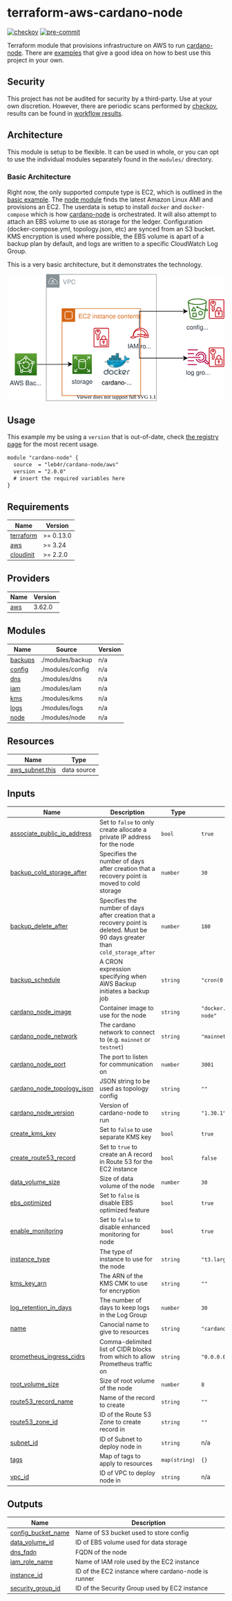 # terraform-aws-cardano-node

[![checkov](https://github.com/leb4r/terraform-aws-cardano-node/actions/workflows/checkov.yml/badge.svg)](https://github.com/leb4r/terraform-aws-cardano-node/actions/workflows/checkov.yml) [![pre-commit](https://github.com/leb4r/terraform-aws-cardano-node/actions/workflows/pre-commit.yml/badge.svg)](https://github.com/leb4r/terraform-aws-cardano-node/actions/workflows/pre-commit.yml)

Terraform module that provisions infrastructure on AWS to run [cardano-node]. There are [examples](./examples) that give a good idea on how to best use this project in your own.

## Security

This project has not be audited for security by a third-party. Use at your own discretion. However, there are periodic scans performed by [checkov](https://github.com/bridgecrewio/checkov), results can be found in [workflow results](https://github.com/leb4r/terraform-aws-cardano-node/actions/workflows/checkov.yml).

## Architecture

This module is setup to be flexible. It can be used in whole, or you can opt to use the individual modules separately found in the `modules/` directory.

### Basic Architecture

Right now, the only supported compute type is EC2, which is outlined in the [basic example](./examples/basic). The [node module](./modules/node) finds the latest Amazon Linux AMI and provisions an EC2. The userdata is setup to install `docker` and `docker-compose` which is how [cardano-node] is orchestrated. It will also attempt to attach an EBS volume to use as storage for the ledger. Configuration (docker-compose.yml, topology.json, etc) are synced from an S3 bucket. KMS encryption is used where possible, the EBS volume is apart of a backup plan by default, and logs are written to a specific CloudWatch Log Group.

This is a very basic architecture, but it demonstrates the technology.

![Basic Example Architecture](./docs/basic.svg)

## Usage

This example my be using a `version` that is out-of-date, check [the registry page](https://registry.terraform.io/modules/leb4r/cardano-node/aws/latest) for the most recent usage.

```hcl
module "cardano-node" {
  source  = "leb4r/cardano-node/aws"
  version = "2.0.0"
  # insert the required variables here
}
```

<!-- references -->
[cardano-node]: https://github.com/input-output-hk/cardano-node

<!-- BEGINNING OF PRE-COMMIT-TERRAFORM DOCS HOOK -->
## Requirements

| Name | Version |
|------|---------|
| <a name="requirement_terraform"></a> [terraform](#requirement\_terraform) | >= 0.13.0 |
| <a name="requirement_aws"></a> [aws](#requirement\_aws) | >= 3.24 |
| <a name="requirement_cloudinit"></a> [cloudinit](#requirement\_cloudinit) | >= 2.2.0 |

## Providers

| Name | Version |
|------|---------|
| <a name="provider_aws"></a> [aws](#provider\_aws) | 3.62.0 |

## Modules

| Name | Source | Version |
|------|--------|---------|
| <a name="module_backups"></a> [backups](#module\_backups) | ./modules/backup | n/a |
| <a name="module_config"></a> [config](#module\_config) | ./modules/config | n/a |
| <a name="module_dns"></a> [dns](#module\_dns) | ./modules/dns | n/a |
| <a name="module_iam"></a> [iam](#module\_iam) | ./modules/iam | n/a |
| <a name="module_kms"></a> [kms](#module\_kms) | ./modules/kms | n/a |
| <a name="module_logs"></a> [logs](#module\_logs) | ./modules/logs | n/a |
| <a name="module_node"></a> [node](#module\_node) | ./modules/node | n/a |

## Resources

| Name | Type |
|------|------|
| [aws_subnet.this](https://registry.terraform.io/providers/hashicorp/aws/latest/docs/data-sources/subnet) | data source |

## Inputs

| Name | Description | Type | Default | Required |
|------|-------------|------|---------|:--------:|
| <a name="input_associate_public_ip_address"></a> [associate\_public\_ip\_address](#input\_associate\_public\_ip\_address) | Set to `false` to only create allocate a private IP address for the node | `bool` | `true` | no |
| <a name="input_backup_cold_storage_after"></a> [backup\_cold\_storage\_after](#input\_backup\_cold\_storage\_after) | Specifies the number of days after creation that a recovery point is moved to cold storage | `number` | `30` | no |
| <a name="input_backup_delete_after"></a> [backup\_delete\_after](#input\_backup\_delete\_after) | Specifies the number of days after creation that a recovery point is deleted. Must be 90 days greater than `cold_storage_after` | `number` | `180` | no |
| <a name="input_backup_schedule"></a> [backup\_schedule](#input\_backup\_schedule) | A CRON expression specifying when AWS Backup initiates a backup job | `string` | `"cron(0 12 * * ? *)"` | no |
| <a name="input_cardano_node_image"></a> [cardano\_node\_image](#input\_cardano\_node\_image) | Container image to use for the node | `string` | `"docker.io/inputoutput/cardano-node"` | no |
| <a name="input_cardano_node_network"></a> [cardano\_node\_network](#input\_cardano\_node\_network) | The cardano network to connect to (e.g. `mainnet` or `testnet`) | `string` | `"mainnet"` | no |
| <a name="input_cardano_node_port"></a> [cardano\_node\_port](#input\_cardano\_node\_port) | The port to listen for communication on | `number` | `3001` | no |
| <a name="input_cardano_node_topology_json"></a> [cardano\_node\_topology\_json](#input\_cardano\_node\_topology\_json) | JSON string to be used as topology config | `string` | `""` | no |
| <a name="input_cardano_node_version"></a> [cardano\_node\_version](#input\_cardano\_node\_version) | Version of cardano-node to run | `string` | `"1.30.1"` | no |
| <a name="input_create_kms_key"></a> [create\_kms\_key](#input\_create\_kms\_key) | Set to `false` to use separate KMS key | `bool` | `true` | no |
| <a name="input_create_route53_record"></a> [create\_route53\_record](#input\_create\_route53\_record) | Set to `true` to create an A record in Route 53 for the EC2 instance | `bool` | `false` | no |
| <a name="input_data_volume_size"></a> [data\_volume\_size](#input\_data\_volume\_size) | Size of data volume of the node | `number` | `30` | no |
| <a name="input_ebs_optimized"></a> [ebs\_optimized](#input\_ebs\_optimized) | Set to `false` is disable EBS optimized feature | `bool` | `true` | no |
| <a name="input_enable_monitoring"></a> [enable\_monitoring](#input\_enable\_monitoring) | Set to `false` to disable enhanced monitoring for node | `bool` | `true` | no |
| <a name="input_instance_type"></a> [instance\_type](#input\_instance\_type) | The type of instance to use for the node | `string` | `"t3.large"` | no |
| <a name="input_kms_key_arn"></a> [kms\_key\_arn](#input\_kms\_key\_arn) | The ARN of the KMS CMK to use for encryption | `string` | `""` | no |
| <a name="input_log_retention_in_days"></a> [log\_retention\_in\_days](#input\_log\_retention\_in\_days) | The number of days to keep logs in the Log Group | `number` | `30` | no |
| <a name="input_name"></a> [name](#input\_name) | Canocial name to give to resources | `string` | `"cardano-node"` | no |
| <a name="input_prometheus_ingress_cidrs"></a> [prometheus\_ingress\_cidrs](#input\_prometheus\_ingress\_cidrs) | Comma-delimited list of CIDR blocks from which to allow Prometheus traffic on | `string` | `"0.0.0.0/0"` | no |
| <a name="input_root_volume_size"></a> [root\_volume\_size](#input\_root\_volume\_size) | Size of root volume of the node | `number` | `8` | no |
| <a name="input_route53_record_name"></a> [route53\_record\_name](#input\_route53\_record\_name) | Name of the record to create | `string` | `""` | no |
| <a name="input_route53_zone_id"></a> [route53\_zone\_id](#input\_route53\_zone\_id) | ID of the Route 53 Zone to create record in | `string` | `""` | no |
| <a name="input_subnet_id"></a> [subnet\_id](#input\_subnet\_id) | ID of Subnet to deploy node in | `string` | n/a | yes |
| <a name="input_tags"></a> [tags](#input\_tags) | Map of tags to apply to resources | `map(string)` | `{}` | no |
| <a name="input_vpc_id"></a> [vpc\_id](#input\_vpc\_id) | ID of VPC to deploy node in | `string` | n/a | yes |

## Outputs

| Name | Description |
|------|-------------|
| <a name="output_config_bucket_name"></a> [config\_bucket\_name](#output\_config\_bucket\_name) | Name of S3 bucket used to store config |
| <a name="output_data_volume_id"></a> [data\_volume\_id](#output\_data\_volume\_id) | ID of EBS volume used for data storage |
| <a name="output_dns_fqdn"></a> [dns\_fqdn](#output\_dns\_fqdn) | FQDN of the node |
| <a name="output_iam_role_name"></a> [iam\_role\_name](#output\_iam\_role\_name) | Name of IAM role used by the EC2 instance |
| <a name="output_instance_id"></a> [instance\_id](#output\_instance\_id) | ID of the EC2 instance where cardano-node is runner |
| <a name="output_security_group_id"></a> [security\_group\_id](#output\_security\_group\_id) | ID of the Security Group used by EC2 instance |
<!-- END OF PRE-COMMIT-TERRAFORM DOCS HOOK -->
